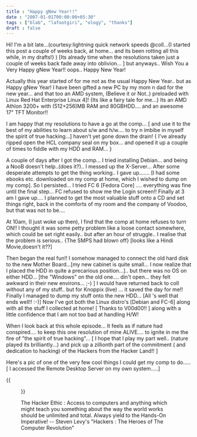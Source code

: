 ```yaml
---
title : "Happy gNew Year!!"
date : "2007-01-01T00:00:00+05:30"
tags : ["blab", "lafootgiri", "ology", "thanks"]
draft : false
---
```


Hi! I'm a bit late...(courtesy:lightning quick network speeds
@coll...{I started this post a couple of weeks back, at
home... and its been rotting all this while, in my drafts!} ) [Its
already time when the resolutions taken just a couple of weeks
back fade away into oblivion... ] but anyways.. Wish You a Very
Happy gNew Year!! oops.. Happy New Year!

Actually this year started of for me not as the usual Happy New
Year.. but as Happy gNew Year! I have been gifted a new PC by my
mom n dad for the new year... and that too an AMD system, (Believe
it or Not..) preloaded with Linux Red Hat Enterprise Linux 4]!
{Its like a fairy tale for me...} Its an AMD Athlon 3200+ with
(512+256)MB RAM and 80GBHDD.... and an awesome 17" TFT Monitor!!

I am happy that my resolutions to have a go at the comp... [ and
use it to the best of my abilities to learn about s/w and
h/w.... to try n imbibe in myself the spirit of true hacking...]
haven't yet gone down the drain! { I've already ripped open the
HCL company seal on my box... and opened it up a couple of times
to fiddle with my HDD and RAM... }

A couple of days after I got the comp... I tried installing
Debian... and being a NooB doesn't help..(does it?).. I messed up
the X-Server...  After some desperate attempts to get the thing
working.. I gave up....... [I had some ebooks etc. downloaded on
my comp at home, which I wished to dump on my comp]. So I
persisted... I tried FC 6 [Fedora Core] .... everything was fine
until the final step... FC refused to show me the Login screen!!
Finally at 3 am I gave up.... I planned to get the most valuable
stuff onto a CD and set things right, back in the comforts of my
room and the company of Voodoo, but that was not to be....

At 10am, (I just woke up then), I find that the comp at home
refuses to turn ON!! I thought it was some petty problem like a
loose contact somewhere, which could be set right easily.. but
after an hour of struggle.. I realise that the problem is
serious.. {The SMPS had blown off} [looks like a Hindi
Movie,doesn't it??]

Then began the real fun!! I somehow managed to connect the old
hard disk to the new Mother Board...[my new cabinet is quite
small... I now realize that I placed the HDD in quite a precarious
position...].. but there was no OS on either HDD... [the "Windows"
on the old one.... din't open... they felt awkward in their new
environs... ;-) ] I would have returned back to coll without any
of my stuff.. but for Knoppix (live) ... it saved the day for me!!
Finally I managed to dump my stuff onto the new HDD... [All 's
well that ends well!! :-)] Now I've got both the Linux distro's
[Debian and FC-6] along with all the stuff I collected at home! [
Thanks to V00d00!! ] along with a little confidence that I am not
too bad at handling H/W!

When I look back at this whole episode... It feels as if nature
had conspired.... to keep this one resolution of mine ALIVE.... to
ignite in me the fire of "the spirit of true hacking"... [ I hope
that I play my part well.. (nature played its brilliantly...) and
pick up a zillionth part of the commitment ( and dedication to
hacking) of the Hackers from the Hacker Land!! ]

Here's a pic of one of the very few cool things I could get my
comp to do..... [ I accessed the Remote Desktop Server on my own
system.....]

{{<figure src="../images/fav.png">}}

The Hacker Ethic : Access to computers and anything which might
teach you something about the way the world works should be
unlimited and total. Always yield to the Hands-On Imperative! --
Steven Levy's "Hackers : The Heroes of The Computer Revolution"
